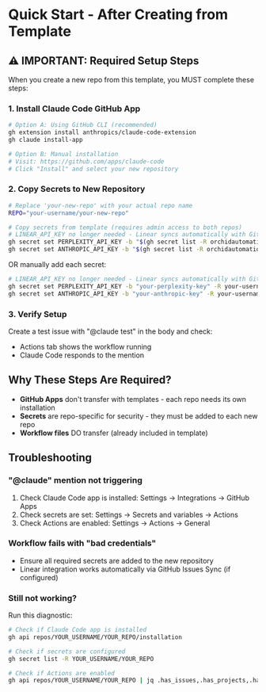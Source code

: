 # Quick Start - After Creating from Template

## ⚠️ IMPORTANT: Required Setup Steps

When you create a new repo from this template, you MUST complete these steps:

### 1. Install Claude Code GitHub App
```bash
# Option A: Using GitHub CLI (recommended)
gh extension install anthropics/claude-code-extension
gh claude install-app

# Option B: Manual installation
# Visit: https://github.com/apps/claude-code
# Click "Install" and select your new repository
```

### 2. Copy Secrets to New Repository
```bash
# Replace 'your-new-repo' with your actual repo name
REPO="your-username/your-new-repo"

# Copy secrets from template (requires admin access to both repos)
# LINEAR_API_KEY no longer needed - Linear syncs automatically with GitHub Issues
gh secret set PERPLEXITY_API_KEY -b "$(gh secret list -R orchidautomation/claude-code-template --json name,value | jq -r '.[] | select(.name=="PERPLEXITY_API_KEY") | .value')" -R $REPO
gh secret set ANTHROPIC_API_KEY -b "$(gh secret list -R orchidautomation/claude-code-template --json name,value | jq -r '.[] | select(.name=="ANTHROPIC_API_KEY") | .value')" -R $REPO
```

OR manually add each secret:
```bash
# LINEAR_API_KEY no longer needed - Linear syncs automatically with GitHub Issues
gh secret set PERPLEXITY_API_KEY -b "your-perplexity-key" -R your-username/your-new-repo
gh secret set ANTHROPIC_API_KEY -b "your-anthropic-key" -R your-username/your-new-repo
```

### 3. Verify Setup
Create a test issue with "@claude test" in the body and check:
- Actions tab shows the workflow running
- Claude Code responds to the mention

## Why These Steps Are Required?

- **GitHub Apps** don't transfer with templates - each repo needs its own installation
- **Secrets** are repo-specific for security - they must be added to each new repo
- **Workflow files** DO transfer (already included in template)

## Troubleshooting

### "@claude" mention not triggering
1. Check Claude Code app is installed: Settings → Integrations → GitHub Apps
2. Check secrets are set: Settings → Secrets and variables → Actions
3. Check Actions are enabled: Settings → Actions → General

### Workflow fails with "bad credentials"
- Ensure all required secrets are added to the new repository
- Linear integration works automatically via GitHub Issues Sync (if configured)

### Still not working?
Run this diagnostic:
```bash
# Check if Claude Code app is installed
gh api repos/YOUR_USERNAME/YOUR_REPO/installation

# Check if secrets are configured
gh secret list -R YOUR_USERNAME/YOUR_REPO

# Check if Actions are enabled
gh api repos/YOUR_USERNAME/YOUR_REPO | jq .has_issues,.has_projects,.has_wiki
```